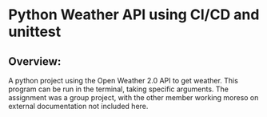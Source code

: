 # Python Weather API using CI/CD and unittest
## Overview:
A python project using the Open Weather 2.0 API to get weather.  This program can be run in the terminal, taking specific arguments.  The assignment was a group project, with the other member working moreso on external documentation not included here.
